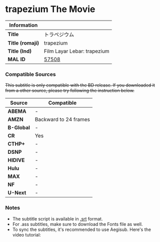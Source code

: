 # trapezium The Movie

| Information        |                                                                           |
| ------------------ | ------------------------------------------------------------------------- |
| **Title**          | トラペジウム                                                               |
| **Title (romaji)** | trapezium                                                                 |
| **Title (Ind)**    | Film Layar Lebar: trapezium                                               |
| **MAL ID**         | [57508][mal-id]                                                           |

### Compatible Sources

~~This subtitle is only compatible with the BD release. If you downloaded it from a other source, please try following the instruction below.~~

| Source             | Compatible                                 |
| ------------------ | ------------------------------------------ |
| **ABEMA**          | -                                          |
| **AMZN**           | Backward to 24 frames                      |
| **B-Global**       | -                                          |
| **CR**             | Yes                                        |
| **CTHP+**          | -                                          |
| **DSNP**           | -                                          |
| **HIDIVE**         | -                                          |
| **Hulu**           | -                                          |
| **MAX**            | -                                          |
| **NF**             | -                                          |
| **U-Next**         | -                                          |

### Notes
- The subtitle script is available in [.srt][srt] format.
- For .ass subtitles, make sure to download the Fonts file as well.
- To sync the subtitles, it's recommended to use Aegisub. Here's the video tutorial:

[//]: <> (Info)
[mal-id]: https://myanimelist.net/anime/57508/Trapezium
[srt]: https://mailchimp.com/resources/what-is-an-srt-file/
